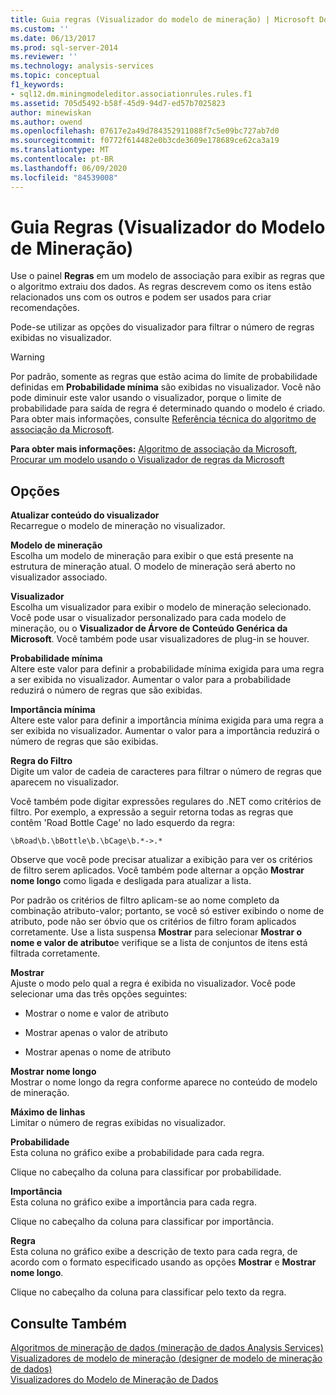 ```yaml
---
title: Guia regras (Visualizador do modelo de mineração) | Microsoft Docs
ms.custom: ''
ms.date: 06/13/2017
ms.prod: sql-server-2014
ms.reviewer: ''
ms.technology: analysis-services
ms.topic: conceptual
f1_keywords:
- sql12.dm.miningmodeleditor.associationrules.rules.f1
ms.assetid: 705d5492-b58f-45d9-94d7-ed57b7025823
author: minewiskan
ms.author: owend
ms.openlocfilehash: 07617e2a49d784352911088f7c5e09bc727ab7d0
ms.sourcegitcommit: f0772f614482e0b3cde3609e178689ce62ca3a19
ms.translationtype: MT
ms.contentlocale: pt-BR
ms.lasthandoff: 06/09/2020
ms.locfileid: "84539008"
---
```

# <a name="rules-tab-mining-model-viewer"></a>Guia Regras (Visualizador do Modelo de Mineração)
  Use o painel **Regras** em um modelo de associação para exibir as regras que o algoritmo extraiu dos dados. As regras descrevem como os itens estão relacionados uns com os outros e podem ser usados para criar recomendações.  
  
 Pode-se utilizar as opções do visualizador para filtrar o número de regras exibidas no visualizador.  
  
> [!WARNING]  
>  Por padrão, somente as regras que estão acima do limite de probabilidade definidas em **Probabilidade mínima** são exibidas no visualizador. Você não pode diminuir este valor usando o visualizador, porque o limite de probabilidade para saída de regra é determinado quando o modelo é criado. Para obter mais informações, consulte [Referência técnica do algoritmo de associação da Microsoft](data-mining/microsoft-association-algorithm-technical-reference.md).  
  
 **Para obter mais informações:** [Algoritmo de associação da Microsoft](data-mining/microsoft-association-algorithm.md), [Procurar um modelo usando o Visualizador de regras da Microsoft](data-mining/browse-a-model-using-the-microsoft-association-rules-viewer.md)  
  
## <a name="options"></a>Opções  
 **Atualizar conteúdo do visualizador**  
 Recarregue o modelo de mineração no visualizador.  
  
 **Modelo de mineração**  
 Escolha um modelo de mineração para exibir o que está presente na estrutura de mineração atual. O modelo de mineração será aberto no visualizador associado.  
  
 **Visualizador**  
 Escolha um visualizador para exibir o modelo de mineração selecionado. Você pode usar o visualizador personalizado para cada modelo de mineração, ou o **Visualizador de Árvore de Conteúdo Genérica da Microsoft**. Você também pode usar visualizadores de plug-in se houver.  
  
 **Probabilidade mínima**  
 Altere este valor para definir a probabilidade mínima exigida para uma regra a ser exibida no visualizador. Aumentar o valor para a probabilidade reduzirá o número de regras que são exibidas.  
  
 **Importância mínima**  
 Altere este valor para definir a importância mínima exigida para uma regra a ser exibida no visualizador. Aumentar o valor para a importância reduzirá o número de regras que são exibidas.  
  
 **Regra do Filtro**  
 Digite um valor de cadeia de caracteres para filtrar o número de regras que aparecem no visualizador.  
  
 Você também pode digitar expressões regulares do .NET como critérios de filtro. Por exemplo, a expressão a seguir retorna todas as regras que contêm 'Road Bottle Cage' no lado esquerdo da regra:  
  
 `\bRoad\b.\bBottle\b.\bCage\b.*->.*`  
  
 Observe que você pode precisar atualizar a exibição para ver os critérios de filtro serem aplicados. Você também pode alternar a opção **Mostrar nome longo** como ligada e desligada para atualizar a lista.  
  
 Por padrão os critérios de filtro aplicam-se ao nome completo da combinação atributo-valor; portanto, se você só estiver exibindo o nome de atributo, pode não ser óbvio que os critérios de filtro foram aplicados corretamente. Use a lista suspensa **Mostrar** para selecionar **Mostrar o nome e valor de atributo**e verifique se a lista de conjuntos de itens está filtrada corretamente.  
  
 **Mostrar**  
 Ajuste o modo pelo qual a regra é exibida no visualizador. Você pode selecionar uma das três opções seguintes:  
  
-   Mostrar o nome e valor de atributo  
  
-   Mostrar apenas o valor de atributo  
  
-   Mostrar apenas o nome de atributo  
  
 **Mostrar nome longo**  
 Mostrar o nome longo da regra conforme aparece no conteúdo de modelo de mineração.  
  
 **Máximo de linhas**  
 Limitar o número de regras exibidas no visualizador.  
  
 **Probabilidade**  
 Esta coluna no gráfico exibe a probabilidade para cada regra.  
  
 Clique no cabeçalho da coluna para classificar por probabilidade.  
  
 **Importância**  
 Esta coluna no gráfico exibe a importância para cada regra.  
  
 Clique no cabeçalho da coluna para classificar por importância.  
  
 **Regra**  
 Esta coluna no gráfico exibe a descrição de texto para cada regra, de acordo com o formato especificado usando as opções **Mostrar** e **Mostrar nome longo**.  
  
 Clique no cabeçalho da coluna para classificar pelo texto da regra.  
  
## <a name="see-also"></a>Consulte Também  
 [Algoritmos de mineração de dados &#40;mineração de dados Analysis Services&#41;](data-mining/data-mining-algorithms-analysis-services-data-mining.md)   
 [Visualizadores de modelo de mineração &#40;designer de modelo de mineração de dados&#41;](mining-model-viewers-data-mining-model-designer.md)   
 [Visualizadores do Modelo de Mineração de Dados](data-mining/data-mining-model-viewers.md)  
  
  
